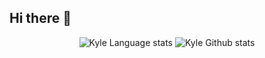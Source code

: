 ## Hi there 👋

<!-- Light Mode -->
<!-- <div align="center"> 
  <a href="https://github.com/kyleaupton/github-readme-stats#gh-light-mode-only">
    <img height=259 src="https://githubstats.uptonlab.org?username=kyleaupton&show_icons=true&line_height=28&card_width=347&include_all_commits=true&role=owner,collaborator&exclude_repo=github-readme-stats&theme=default#gh-light-mode-only" alt="Kyle Github stats" />
  </a>
  <a href="https://github.com/kyleaupton/github-readme-stats#gh-light-mode-only">
    <img height=259 src="https://githubstats.uptonlab.org/top-langs/?username=kyleaupton&role=owner,collaborator&theme=default#gh-light-mode-only" alt="Kyle Language stats" />
  </a>
</div> -->

<!-- Dark Mode -->
<div align="center"> 
  <img src="https://githubstats.uptonlab.org/top-langs?username=kyleaupton&theme=dark" alt="Kyle Language stats" />
  <img src="https://githubstats.uptonlab.org/?username=kyleaupton&include_all_commits=true&show_icons=true&theme=dark" alt="Kyle Github stats" />
</div>

<!-- <br/> -->

<!-- ![Kyleaupton's GitHub stats](https://githubstats.uptonlab.org/?username=kyleaupton&include_all_commits=true&show_icons=true&theme=dark)

![Kyleaupton Top Langs](https://githubstats.uptonlab.org/top-langs?username=kyleaupton&theme=dark) -->